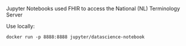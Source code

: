 Jupyter Notebooks used FHIR to access the National (NL) Terminology Server

Use locally:
```
docker run -p 8888:8888 jupyter/datascience-notebook
```
